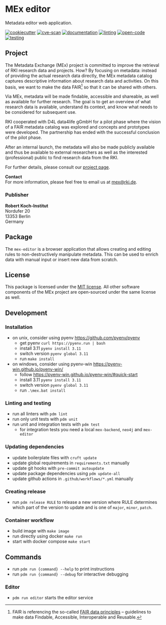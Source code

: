 # MEx editor

Metadata editor web application.

[![cookiecutter](https://github.com/robert-koch-institut/mex-editor/actions/workflows/cookiecutter.yml/badge.svg)](https://github.com/robert-koch-institut/mex-template)
[![cve-scan](https://github.com/robert-koch-institut/mex-editor/actions/workflows/cve-scan.yml/badge.svg)](https://github.com/robert-koch-institut/mex-editor/actions/workflows/cve-scan.yml)
[![documentation](https://github.com/robert-koch-institut/mex-editor/actions/workflows/documentation.yml/badge.svg)](https://robert-koch-institut.github.io/mex-editor)
[![linting](https://github.com/robert-koch-institut/mex-editor/actions/workflows/linting.yml/badge.svg)](https://github.com/robert-koch-institut/mex-editor/actions/workflows/linting.yml)
[![open-code](https://github.com/robert-koch-institut/mex-editor/actions/workflows/open-code.yml/badge.svg)](https://gitlab.opencode.de/robert-koch-institut/mex/mex-editor)
[![testing](https://github.com/robert-koch-institut/mex-editor/actions/workflows/testing.yml/badge.svg)](https://github.com/robert-koch-institut/mex-editor/actions/workflows/testing.yml)

## Project

The Metadata Exchange (MEx) project is committed to improve the retrieval of RKI
research data and projects. How? By focusing on metadata: instead of providing the
actual research data directly, the MEx metadata catalog captures descriptive information
about research data and activities. On this basis, we want to make the data FAIR[^1] so
that it can be shared with others.

Via MEx, metadata will be made findable, accessible and shareable, as well as available
for further research. The goal is to get an overview of what research data is available,
understand its context, and know what needs to be considered for subsequent use.

RKI cooperated with D4L data4life gGmbH for a pilot phase where the vision of a
FAIR metadata catalog was explored and concepts and prototypes were developed.
The partnership has ended with the successful conclusion of the pilot phase.

After an internal launch, the metadata will also be made publicly available and thus be
available to external researchers as well as the interested (professional) public to
find research data from the RKI.

For further details, please consult our
[project page](https://www.rki.de/DE/Aktuelles/Publikationen/Forschungsdaten/MEx/metadata-exchange-plattform-mex-node.html).

[^1]: FAIR is referencing the so-called
[FAIR data principles](https://www.go-fair.org/fair-principles/) – guidelines to make
data Findable, Accessible, Interoperable and Reusable.

**Contact** \
For more information, please feel free to email us at [mex@rki.de](mailto:mex@rki.de).

### Publisher

**Robert Koch-Institut** \
Nordufer 20 \
13353 Berlin \
Germany

## Package

The `mex-editor` is a browser application that allows creating and editing rules to
non-destructively manipulate metadata. This can be used to enrich data with manual input
or insert new data from scratch.

## License

This package is licensed under the [MIT license](/LICENSE). All other software
components of the MEx project are open-sourced under the same license as well.

## Development

### Installation

- on unix, consider using pyenv https://github.com/pyenv/pyenv
  - get pyenv `curl https://pyenv.run | bash`
  - install 3.11 `pyenv install 3.11`
  - switch version `pyenv global 3.11`
  - run `make install`
- on windows, consider using pyenv-win https://pyenv-win.github.io/pyenv-win/
  - follow https://pyenv-win.github.io/pyenv-win/#quick-start
  - install 3.11 `pyenv install 3.11`
  - switch version `pyenv global 3.11`
  - run `.\mex.bat install`

### Linting and testing

- run all linters with `pdm lint`
- run only unit tests with `pdm unit`
- run unit and integration tests with `pdm test`
  - for integration tests you need a local `mex-backend`, `neo4j` and `mex-editor`

### Updating dependencies

- update boilerplate files with `cruft update`
- update global requirements in `requirements.txt` manually
- update git hooks with `pre-commit autoupdate`
- update package dependencies using `pdm update-all`
- update github actions in `.github/workflows/*.yml` manually

### Creating release

- run `pdm release RULE` to release a new version where RULE determines which part of
  the version to update and is one of `major`, `minor`, `patch`.

### Container workflow

- build image with `make image`
- run directly using docker `make run`
- start with docker compose `make start`

## Commands

- run `pdm run {command} --help` to print instructions
- run `pdm run {command} --debug` for interactive debugging

### Editor

- `pdm run editor` starts the editor service
